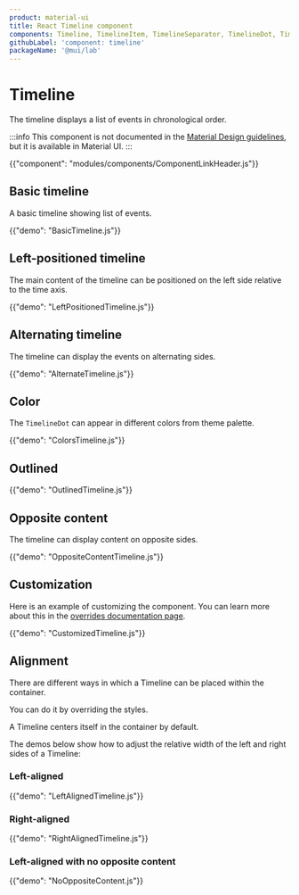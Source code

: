 ```yaml
---
product: material-ui
title: React Timeline component
components: Timeline, TimelineItem, TimelineSeparator, TimelineDot, TimelineConnector, TimelineContent, TimelineOppositeContent
githubLabel: 'component: timeline'
packageName: '@mui/lab'
---
```


# Timeline

<p class="description">The timeline displays a list of events in chronological order.</p>

:::info
This component is not documented in the [Material Design guidelines](https://material.io/), but it is available in Material UI.
:::

{{"component": "modules/components/ComponentLinkHeader.js"}}

## Basic timeline

A basic timeline showing list of events.

{{"demo": "BasicTimeline.js"}}

## Left-positioned timeline

The main content of the timeline can be positioned on the left side relative to the time axis.

{{"demo": "LeftPositionedTimeline.js"}}

## Alternating timeline

The timeline can display the events on alternating sides.

{{"demo": "AlternateTimeline.js"}}

## Color

The `TimelineDot` can appear in different colors from theme palette.

{{"demo": "ColorsTimeline.js"}}

## Outlined

{{"demo": "OutlinedTimeline.js"}}

## Opposite content

The timeline can display content on opposite sides.

{{"demo": "OppositeContentTimeline.js"}}

## Customization

Here is an example of customizing the component.
You can learn more about this in the [overrides documentation page](/material-ui/customization/how-to-customize/).

{{"demo": "CustomizedTimeline.js"}}

## Alignment

There are different ways in which a Timeline can be placed within the container.

You can do it by overriding the styles.

A Timeline centers itself in the container by default.

The demos below show how to adjust the relative width of the left and right sides of a Timeline:

### Left-aligned

{{"demo": "LeftAlignedTimeline.js"}}

### Right-aligned

{{"demo": "RightAlignedTimeline.js"}}

### Left-aligned with no opposite content

{{"demo": "NoOppositeContent.js"}}

